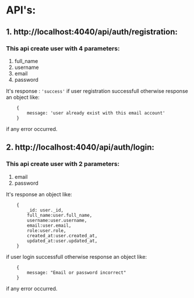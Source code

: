 # API's:

## 1. http://localhost:4040/api/auth/registration:

### This api create user with 4 parameters:

1. full_name
2. username
3. email
4. password

It's response : `'success'` if user registration successfull otherwise response an object like:

```
    {
        message: 'user already exist with this email account'
    }
```

if any error occurred.

## 2. http://localhost:4040/api/auth/login:

### This api create user with 2 parameters:

1. email
2. password

It's response an object like:

```
    {
        _id: user._id,
        full_name:user.full_name,
        username:user.username,
        email:user.email,
        role:user.role,
        created_at:user.created_at,
        updated_at:user.updated_at,
    }
```

if user login successfull otherwise response an object like:

```
    {
        message: "Email or password incorrect"
    }
```

if any error occurred.
